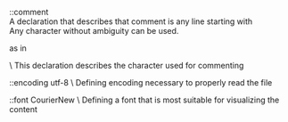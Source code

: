 ::comment \
A declaration that describes that comment is any line starting with \
Any character without ambiguity can be used.

as in

\ This declaration describes the character used for commenting

::encoding utf-8
\ Defining encoding necessary to properly read the file

::font CourierNew
\ Defining a font that is most suitable for visualizing the content
